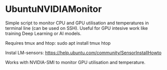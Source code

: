 # UbuntuNVIDIAMonitor
Simple script to monitor CPU and GPU utilisation and temperatures in terminal line (can be used on SSH).  Useful for GPU intesive work like training Deep Learning or AI models. 

Requires tmux and htop:
sudo apt install tmux htop

Instal LM-sensors:
https://help.ubuntu.com/community/SensorInstallHowto

Works with NVIDIA-SMI to monitor GPU utilisation and temperature.
